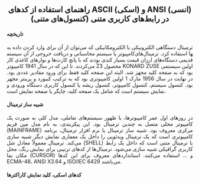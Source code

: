 <h2 align="center" >راهنمای استفاده از کدهای ASCII (اسکی) و ANSI (انسی) در رابط‌های کاربری متنی (کنسول‌های متنی)</h2>

<h4>تاریخچه</h4>
<p align="justify"; direction="rtl">
ترمینال دستگاهی الکترونیکی یا الکترومکانیکی که می‌توان از آن برای وارد کردن داده به کامپیوتر یا سیستم محاسباتی و دریافت خروجی از آن سیستم‎ها استفاده کرد.
ترمینال‌های قدیمی دستگاه‌های ارزان قیمت بسیار کندی بودند که با پانچ کارت‌ها و نوارهای کاغذی کار می‌کردند. تا این که در سال 1941 کامپیوتر Z3 محصول KONARD ZUSE اولین سیستمی بود که به صفحه کلید مجهز شد. البته این صفحه کلید فقط برای ورود مقادیر عددی بود. در نهایت در سال 1956 مارک 1 اولین کامپیوتری بود که به ترکیب کیبورد و پرینتر مجهز بود. کنسول سیستم، کنسول کامپیوتر، کنسول ریشه یا کنسول کاربری دستگاه ورودی و نمایش سیستم است که شامل یک صفحه کلید، چاپگر یا صفحه نمایش است.
</p>

<h4>شبیه ساز ترمینال</h4>
<p align="justify"; direction="rtl">
در روزهای اول عمر کامپیوترها، با ظهور سیستم‌های تعاملی، مدل کلی به صورت یک کامپیوتر محلی متصل به چندین ترمینال بود. این پیکربندی، به نام مدل مین فریم (MAINFRAME) مرکزی معروف بود. شبیه ساز ترمینال یا نرم افزار ترمینال، برنامه کامپیوتری است که یک ترمینال ویدئویی را داخل یک معماری نمایش دیگر شبیه سازی می‌کند. ترمینال معمولاً معادل شل (SHELL) یا ترمینال متنی است که داخل یک رابط کاربری گرافیکی شبیه سازی می‌شود.
ترمینال‌ها از کدهای ترتیبی برای نمایش رنگ، محل مکان نما (CURSOR) و ... استفاده می‌کنند. استانداردهای معروف برای این کدها ECMA-48، ANSI X3.64 و ISO/IEC 6429 می‌باشند.
</p>

<h4>کدهای اسکی، کلید نمایش کاراکترها </h4>

